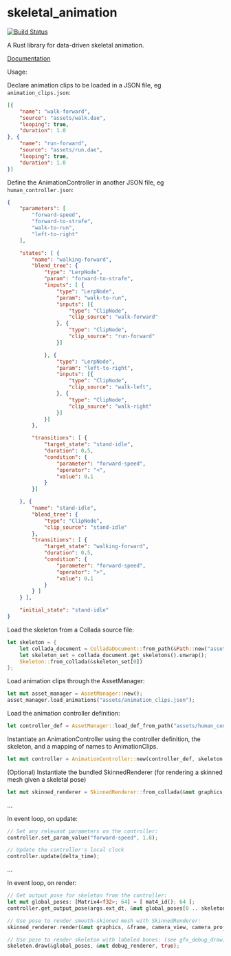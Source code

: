 # skeletal_animation

[![Build Status](https://travis-ci.org/PistonDevelopers/skeletal_animation.png?branch=master)](https://travis-ci.org/PistonDevelopers/skeletal_animation)

A Rust library for data-driven skeletal animation.

[Documentation](http://docs.piston.rs/skeletal_animation/skeletal_animation/)

Usage:

Declare animation clips to be loaded in a JSON file, eg `animation_clips.json`:

```json
[{
	"name": "walk-forward",
	"source": "assets/walk.dae",
	"looping": true,
	"duration": 1.0
}, {
	"name": "run-forward",
	"source": "assets/run.dae",
	"looping": true,
	"duration": 1.0
}]
```

Define the AnimationController in another JSON file, eg `human_controller.json`:

```json
{
	"parameters": [
		"forward-speed",
		"forward-to-strafe",
		"walk-to-run",
		"left-to-right"
	],

	"states": [ {
		"name": "walking-forward",
		"blend_tree": {
			"type": "LerpNode",
			"param": "forward-to-strafe",
			"inputs": [ {
				"type": "LerpNode",
				"param": "walk-to-run",
				"inputs": [{
					"type": "ClipNode",
					"clip_source": "walk-forward"
				}, {
					"type": "ClipNode",
					"clip_source": "run-forward"
				}]

			}, {
				"type": "LerpNode",
				"param": "left-to-right",
				"inputs": [{
					"type": "ClipNode",
					"clip_source": "walk-left",
				}, {
					"type": "ClipNode",
					"clip_source": "walk-right"
				}]
			}]
		},

		"transitions": [ {
			"target_state": "stand-idle",
			"duration": 0.5,
			"condition": {
				"parameter": "forward-speed",
				"operator": "<",
				"value": 0.1
			}
		}]

	}, {
		"name": "stand-idle",
		"blend_tree": {
			"type": "ClipNode",
			"clip_source": "stand-idle"
		},
		"transitions": [ {
			"target_state": "walking-forward",
			"duration": 0.5,
			"condition": {
				"parameter": "forward-speed",
				"operator": ">",
				"value": 0.1
			}
		} ]
	} ],

	"initial_state": "stand-idle"
}

```

Load the skeleton from a Collada source file:

```Rust
let skeleton = {
	let collada_document = ColladaDocument::from_path(&Path::new("assets/suit_guy.dae")).unwrap();
	let skeleton_set = collada_document.get_skeletons().unwrap();
	Skeleton::from_collada(&skeleton_set[0])
};

```

Load animation clips through the AssetManager:

```Rust
let mut asset_manager = AssetManager::new();
asset_manager.load_animations("assets/animation_clips.json");
```

Load the animation controller definition:

```Rust
let controller_def = AssetManager::load_def_from_path("assets/human_controller.json").unwrap();
```

Instantiate an AnimationController using the controller definition, the skeleton, and a mapping of names to AnimationClips.

```Rust
let mut controller = AnimationController::new(controller_def, skeleton.clone(), &asset_manager.animation_clips);

```

(Optional) Instantiate the bundled SkinnedRenderer (for rendering a skinned mesh given a skeletal pose)

```Rust
let mut skinned_renderer = SkinnedRenderer::from_collada(&mut graphics, collada_document, texture_paths).unwrap();
```

...

In event loop, on update:

```Rust
// Set any relevant parameters on the controller:
controller.set_param_value("forward-speed", 1.8);

// Update the controller's local clock
controller.update(delta_time);

```

...

In event loop, on render:

```Rust
// Get output pose for skeleton from the controller:
let mut global_poses: [Matrix4<f32>; 64] = [ mat4_id(); 64 ];
controller.get_output_pose(args.ext_dt, &mut global_poses[0 .. skeleton.borrow().joints.len()]);

// Use pose to render smooth-skinned mesh with SkinnedRenderer:
skinned_renderer.render(&mut graphics, &frame, camera_view, camera_projection, &global_poses);

// Use pose to render skeleton with labeled bones: (see gfx_debug_draw)
skeleton.draw(&global_poses, &mut debug_renderer, true);

```
